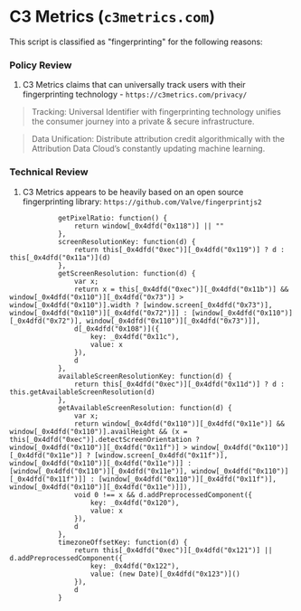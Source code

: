 # C3 Metrics (`c3metrics.com`)

This script is classified as "fingerprinting" for the following reasons:

### Policy Review

1. C3 Metrics claims that can universally track users with their fingerprinting technology - `https://c3metrics.com/privacy/`

> Tracking: Universal Identifier with fingerprinting technology unifies the consumer journey into a private & secure infrastructure.

> Data Unification: Distribute attribution credit algorithmically with the Attribution Data Cloud’s constantly updating machine learning.

### Technical Review

1. C3 Metrics appears to be heavily based on an open source fingerprinting library: `https://github.com/Valve/fingerprintjs2`
```
            getPixelRatio: function() {
                return window[_0x4dfd("0x118")] || ""
            },
            screenResolutionKey: function(d) {
                return this[_0x4dfd("0xec")][_0x4dfd("0x119")] ? d : this[_0x4dfd("0x11a")](d)
            },
            getScreenResolution: function(d) {
                var x;
                return x = this[_0x4dfd("0xec")][_0x4dfd("0x11b")] && window[_0x4dfd("0x110")][_0x4dfd("0x73")] > window[_0x4dfd("0x110")].width ? [window.screen[_0x4dfd("0x73")], window[_0x4dfd("0x110")][_0x4dfd("0x72")]] : [window[_0x4dfd("0x110")][_0x4dfd("0x72")], window[_0x4dfd("0x110")][_0x4dfd("0x73")]],
                d[_0x4dfd("0x108")]({
                    key: _0x4dfd("0x11c"),
                    value: x
                }),
                d
            },
            availableScreenResolutionKey: function(d) {
                return this[_0x4dfd("0xec")][_0x4dfd("0x11d")] ? d : this.getAvailableScreenResolution(d)
            },
            getAvailableScreenResolution: function(d) {
                var x;
                return window[_0x4dfd("0x110")][_0x4dfd("0x11e")] && window[_0x4dfd("0x110")].availHeight && (x = this[_0x4dfd("0xec")].detectScreenOrientation ? window[_0x4dfd("0x110")][_0x4dfd("0x11f")] > window[_0x4dfd("0x110")][_0x4dfd("0x11e")] ? [window.screen[_0x4dfd("0x11f")], window[_0x4dfd("0x110")][_0x4dfd("0x11e")]] : [window[_0x4dfd("0x110")][_0x4dfd("0x11e")], window[_0x4dfd("0x110")][_0x4dfd("0x11f")]] : [window[_0x4dfd("0x110")][_0x4dfd("0x11f")], window[_0x4dfd("0x110")][_0x4dfd("0x11e")]]),
                void 0 !== x && d.addPreprocessedComponent({
                    key: _0x4dfd("0x120"),
                    value: x
                }),
                d
            },
            timezoneOffsetKey: function(d) {
                return this[_0x4dfd("0xec")][_0x4dfd("0x121")] || d.addPreprocessedComponent({
                    key: _0x4dfd("0x122"),
                    value: (new Date)[_0x4dfd("0x123")]()
                }),
                d
            }
```

